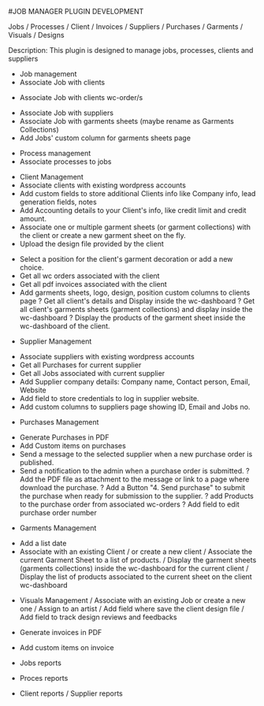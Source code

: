 #JOB MANAGER PLUGIN DEVELOPMENT

Jobs / Processes / Client / Invoices / Suppliers / Purchases / Garments / Visuals / Designs 

Description: 
This plugin is designed to manage jobs, processes, clients and suppliers
* Job management
* Associate Job with clients 
+ Associate Job with clients wc-order/s
* Associate Job with suppliers
* Associate Job with garments sheets (maybe rename as Garments Collections)
* Add Jobs' custom column for garments sheets page

+ Process management
+ Associate processes to jobs


* Client Management
* Associate clients with existing wordpress accounts
* Add custom fields to store additional Clients info like Company info, lead generation fields, notes
* Add Accounting details to your Client's info, like credit limit and credit amount. 
* Associate one or multiple garment sheets (or garment collections) with the client or create a new garment sheet on the fly.
* Upload the design file provided by the client
+ Select a position for the client's garment decoration or add a new choice. 
+ Get all wc orders associated with the client
+ Get all pdf invoices associated with the client
+ Add garments sheets, logo, design, position custom columns to clients page
? Get all client's details and Display inside the wc-dashboard
? Get all client's garments sheets (garment collections) and display inside the wc-dashboard
? Display the products of the garment sheet inside the wc-dashboard of the client.



* Supplier Management
+ Associate suppliers with existing wordpress accounts
+ Get all Purchases for current supplier
+ Get all Jobs associated with current supplier
+ Add Supplier company details: Company name, Contact person, Email, Website
+ Add field to store credentials to log in supplier website.
+ Add custom columns to suppliers page showing ID, Email and Jobs no.

* Purchases Management
+ Generate Purchases in PDF
+ Add Custom items on purchases
+ Send a message to the selected supplier when a new purchase order is published.
+ Send a notification to the admin when a purchase order is submitted.
? Add the PDF file as attachment to the message or link to a page where download the purchase.
? Add a Button "4. Send purchase" to submit the purchase when ready for submission to the supplier.
? add Products to the purchase order from associated wc-orders
? Add field to edit purchase order number

* Garments Management
+ Add a list date
+ Associate with an existing Client 
/ or create a new client
/ Associate the current Garment Sheet to a list of products.
/ Display the garment sheets (garments collections) inside the wc-dashboard for the current client 
/ Display the list of products associated to the current sheet on the client wc-dashboard


* Visuals Management
/ Associate with an existing Job or create a new one
/ Assign to an artist 
/ Add field where save the client design file
/ Add field to track design reviews and feedbacks




* Generate invoices in PDF 
* Add custom items on invoice 

* Jobs reports
* Proces reports
* Client reports
/ Supplier reports




